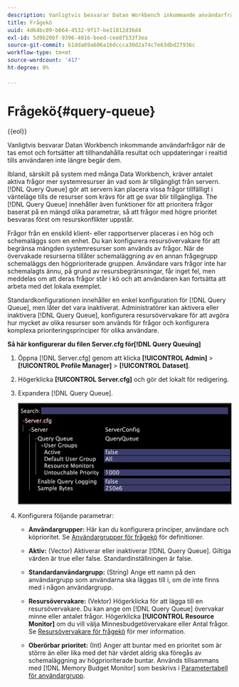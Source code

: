 ```yaml
---
description: Vanligtvis besvarar Datan Workbench inkommande användarfrågor när de tas emot och fortsätter att tillhandahålla resultat och uppdateringar i realtid tills användaren inte längre begär dem.
title: Frågekö
uuid: 4d64bc89-b664-4532-9f17-be11812d36d4
exl-id: 5d9b20bf-9396-4016-beed-cee8f533f3ea
source-git-commit: b1dda69a606a16dccca30d2a74c7e63dbd27936c
workflow-type: tm+mt
source-wordcount: '417'
ht-degree: 0%

---
```


# Frågekö{#query-queue}

{{eol}}

Vanligtvis besvarar Datan Workbench inkommande användarfrågor när de tas emot och fortsätter att tillhandahålla resultat och uppdateringar i realtid tills användaren inte längre begär dem.

Ibland, särskilt på system med många Data Workbench, kräver antalet aktiva frågor mer systemresurser än vad som är tillgängligt från servern. [!DNL Query Queue] gör att servern kan placera vissa frågor tillfälligt i vänteläge tills de resurser som krävs för att ge svar blir tillgängliga. The [!DNL Query Queue] innehåller även funktioner för att prioritera frågor baserat på en mängd olika parametrar, så att frågor med högre prioritet besvaras först om resurskonflikter uppstår.

Frågor från en enskild klient- eller rapportserver placeras i en hög och schemaläggs som en enhet. Du kan konfigurera resursövervakare för att begränsa mängden systemresurser som används av frågor. När de övervakade resurserna tillåter schemaläggning av en annan frågegrupp schemaläggs den högprioriterade gruppen. Användare vars frågor inte har schemalagts ännu, på grund av resursbegränsningar, får inget fel, men meddelas om att deras frågor står i kö och att användaren kan fortsätta att arbeta med det lokala exemplet.

Standardkonfigurationen innehåller en enkel konfiguration för [!DNL Query Queue], men låter det vara inaktiverat. Administratörer kan aktivera eller inaktivera [!DNL Query Queue], konfigurera resursövervakare för att avgöra hur mycket av olika resurser som används för frågor och konfigurera komplexa prioriteringsprinciper för olika användare.

**Så här konfigurerar du filen Server.cfg för[!DNL Query Queuing]**

1. Öppna [!DNL Server.cfg] genom att klicka **[!UICONTROL Admin]** > **[!UICONTROL Profile Manager]** > **[!UICONTROL Dataset]**.
1. Högerklicka **[!UICONTROL Server.cfg]** och gör det lokalt för redigering.
1. Expandera [!DNL Query Queue].

   ![](assets/queryqueue1.png)

1. Konfigurera följande parametrar:

   * **Användargrupper:** Här kan du konfigurera principer, användare och köprioritet. Se [Användargrupper för frågekö](../../../../home/c-get-started/c-admin-intrf/c-query-que/c-query-que-user-grps.md#concept-5555f51402ed49419c067d61738474c1) för definitioner.

   * **Aktiv:** (Vector) Aktiverar eller inaktiverar [!DNL Query Queue]. Giltiga värden är true eller false. Standardinställningen är false.

   * **Standardanvändargrupp:** (String) Ange ett namn på den användargrupp som användarna ska läggas till i, om de inte finns med i någon användargrupp.
   * **Resursövervakare:** (Vektor) Högerklicka för att lägga till en resursövervakare. Du kan ange om [!DNL Query Queue] övervakar minne eller antalet frågor. Högerklicka **[!UICONTROL Resource Monitor]** om du vill välja Minnesbudgetövervakare eller Antal frågor. Se [Resursövervakare för frågekö](../../../../home/c-get-started/c-admin-intrf/c-query-que/c-query-que-res-mon.md#concept-0840967b228c4d5ba3b59b4b2759f325) för mer information.

   * **Oberörbar prioritet:** (Int) Anger att buntar med en prioritet som är större än eller lika med det här värdet aldrig ska föregås av schemaläggning av högprioriterade buntar. Används tillsammans med [!DNL Memory Budget Monitor] som beskrivs i [Parametertabell för användargrupp](../../../../home/c-get-started/c-admin-intrf/c-query-que/c-query-que-user-grps.md#concept-5555f51402ed49419c067d61738474c1).
